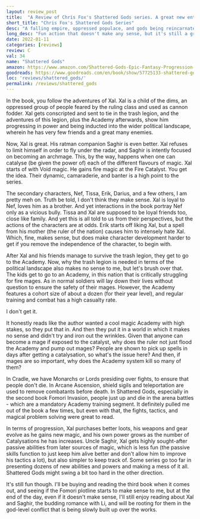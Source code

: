 ```yaml
---
layout: review_post
title:  "A Review of Chris Fox's Shattered Gods series. A great new entry into progression fantasy."
short_title: "Chris Fox's Shattered Gods Series"
desc: "A falling empire, oppressed populace, and gods being reincarnated. Fun times lie ahead."
long_desc: "Fun action that doesn't make any sense, but it's still a great read, with a strong core dynamic between Xal and Saghir."
date: 2022-01-11
categories: [reviews]
review: C
val: 34
name: "Shattered Gods"
amazon: https://www.amazon.com/Shattered-Gods-Epic-Fantasy-Progression-ebook/dp/B091QCZ75X
goodreads: https://www.goodreads.com/en/book/show/57725133-shattered-gods
loc: 'reviews/shattered_gods/'
permalink: /reviews/shattered_gods
---
```



In the book, you follow the adventures of Xal. Xal is a child of the dims, an oppressed group of people feared by the ruling class and used as cannon fodder. Xal gets conscripted and sent to tie in the trash legion, and the adventures of this legion, plus the Academy afterwards, show him progressing in power and being inducted into the wider political landscape, wherein he has very few friends and a great many enemies.

Now, Xal is great. His ratman companion Saghir is even better. Xal refuses to limit himself in order to fly under the radar, and Saghir is intently focused on becoming an archmage. This, by the way, happens when one can catalyse (be given the power of) each of the different flavours of magic. Xal starts of with Void magic. He gains fire magic at the Fire Catalyst. You get the idea. Their dynamic, camaraderie, and banter is a high point to the series. 

The secondary characters, Nef, Tissa, Erik, Darius, and a few others, I am pretty meh on. Truth be told, I don't think they make sense. Xal is loyal to Nef, loves him as a brother. And yet interactions in the book portray Nef only as a vicious bully. Tissa and Xal are supposed to be loyal friends too, close like family. And yet this is all told to us from their perspectives, but the actions of the characters are at odds. Erik starts off liking Xal, but a spell from his mother (the ruler of the nation) causes him to intensely hate Xal. Which, fine, makes sense, but does make character development harder to get if you remove the independence of the character, to begin with.

After Xal and his friends manage to survive the trash legion, they get to go to the Academy. Now, why the trash legion is needed in terms of the political landscape also makes no sense to me, but let's brush over that. The kids get to go to an Academy, in this nation that is critically struggling for fire mages. As in normal soldiers will lay down their lives without question to ensure the safety of their mages. However, the Academy features a cohort size of about a dozen (for their year level), and regular training and combat has a high casualty rate.

I don't get it.

It honestly reads like the author wanted a cool magic Academy with high stakes, so they put that in. And then they put it in a world in which it makes no sense and didn't try and iron out the wrinkles. Given that anyone can become a mage if exposed to the catalyst, why does the ruler not just flood the Academy and pump out mages? People are shown to pick up spells in days after getting a catalysation, so what's the issue here? And then, if mages are so important, why does the Academy system kill so many of them?

In Cradle, we have Monarchs or Lords presiding over fights, to ensure that people don't die. In Arcane Ascension, shield sigils and teleportation are used to remove combatants before death. In Shattered Gods, especially in the second book Fomori Invasion, people just up and die in the arena battles - which are a mandatory Academy training segment. It definitely pulled me out of the book a few times, but even with that, the fights, tactics, and magical problem solving were great to read.

In terms of progression, Xal purchases better loots, his weapons and gear evolve as he gains new magic, and his own power grows as the number of Catalysations he has increases. Uncle Saghir, Xal gets highly sought-after passive abilities from later sources of magic, which is less fun (the passive skills function to just keep him alive better and don't allow him to improve his tactics a lot), but also simpler to keep track of. Some series go too far in presenting dozens of new abilities and powers and making a mess of it all. Shattered Gods might swing a bit too hard in the other direction.

It's still fun though. I'll be buying and reading the third book when it comes out, and seeing if the Fomori plotline starts to make sense to me, but at the end of the day, even if it doesn't make sense, I'll still enjoy reading about Xal and Saghir, the budding romance with Li, and will be rooting for them in the god-level conflict that is being slowly built up over the works.